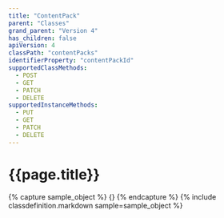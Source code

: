 ```yaml
---
title: "ContentPack"
parent: "Classes"
grand_parent: "Version 4"
has_children: false
apiVersion: 4
classPath: "contentPacks"
identifierProperty: "contentPackId"
supportedClassMethods:
  - POST
  - GET
  - PATCH
  - DELETE
supportedInstanceMethods:
  - PUT
  - GET
  - PATCH
  - DELETE
---
```

# {{page.title}}

{% capture sample_object %}
{}
{% endcapture %}
{% include classdefinition.markdown sample=sample_object %}